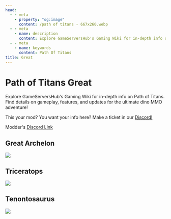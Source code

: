 ```yaml
---
head:
  - - meta
    - property: "og:image"
      content: /path of titans - 667x260.webp
  - - meta
    - name: description
      content: Explore GameServersHub's Gaming Wiki for in-depth info on Path of Titans. Find details on gameplay, features, and updates for the ultimate dino MMO adventure!
  - - meta
    - name: keywords
      content: Path Of Titans
title: Great
---
```


# Path of Titans Great

Explore GameServersHub's Gaming Wiki for in-depth info on Path of Titans. Find details on gameplay, features, and updates for the ultimate dino MMO adventure!

This your mod? You want your info here? Make a ticket in our [Discord!](https://discord.gg/gsh)

Modder's [Discord Link](#)

## Great Archelon

<a href='./path-of-titans-exarchelon' target='_blank'> <img src='https://web-cdn.alderongames.com/files/1172/conversions/UI_Logo_Archelon-icon.jpg' /> </a>

## Triceratops

<a href='./path-of-titans-dtriceratops' target='_blank'> <img src='https://web-cdn.alderongames.com/files/989/conversions/Logo_GreatTrike-icon.jpg' /> </a>

## Tenontosaurus

<a href='./path-of-titans-gtenontosaurus' target='_blank'> <img src='https://web-cdn.alderongames.com/files/978/conversions/image-54-icon.jpg' /> </a>
